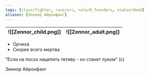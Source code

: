 ```yaml
---
tags: [class/fighter, race/orc, role/9_founders, status/dead]
aliases: [Зеннор Айронфанг]
---
```


| ![[Zennor_child.png]] | ![[Zennor_adult.png]] |
| --------------------- | --------------------- |

- Орчиха
- Скорее всего мертва

"Если на посох нацепить тетиву - он станет луком" (с)

Зеннор Айронфанг

